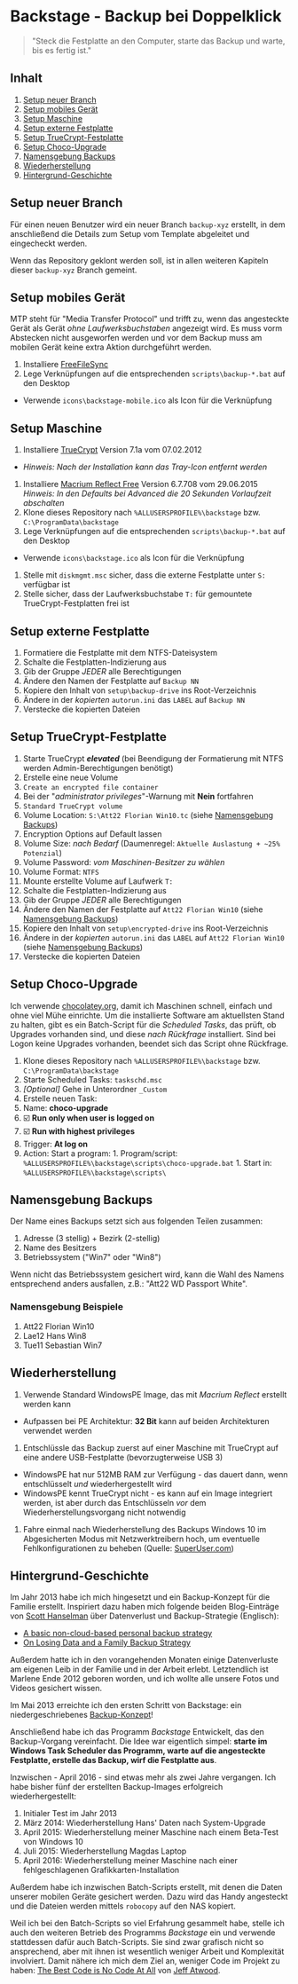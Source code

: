 # Backstage - Backup bei Doppelklick

> "Steck die Festplatte an den Computer, starte das Backup und warte, bis es fertig ist."

## Inhalt

1. [Setup neuer Branch](#setup-neuer-branch)
1. [Setup mobiles Gerät](#setup-mobiles-gerät)
1. [Setup Maschine](#setup-maschine)
1. [Setup externe Festplatte](#setup-externe-festplatte)
1. [Setup TrueCrypt-Festplatte](#setup-truecrypt-festplatte)
1. [Setup Choco-Upgrade](#setup-choco-upgrade)
1. [Namensgebung Backups](#namensgebung-backups)
1. [Wiederherstellung](#wiederherstellung)
1. [Hintergrund-Geschichte](#hintergrund-geschichte)

## Setup neuer Branch

Für einen neuen Benutzer wird ein neuer Branch `backup-xyz` erstellt, in dem anschließend die Details zum Setup vom Template abgeleitet und eingecheckt werden.

Wenn das Repository geklont werden soll, ist in allen weiteren Kapiteln dieser `backup-xyz` Branch gemeint.

## Setup mobiles Gerät

MTP steht für "Media Transfer Protocol" und trifft zu, wenn das angesteckte Gerät als Gerät _ohne Laufwerksbuchstaben_ angezeigt wird. Es muss vorm Abstecken nicht ausgeworfen werden und vor dem Backup muss am mobilen Gerät keine extra Aktion durchgeführt werden.

1. Installiere [FreeFileSync](http://www.freefilesync.org/download.php)
1. Lege Verknüpfungen auf die entsprechenden `scripts\backup-*.bat` auf den Desktop
  - Verwende `icons\backstage-mobile.ico` als Icon für die Verknüpfung

## Setup Maschine

1. Installiere [TrueCrypt](https://www.truecrypt71a.com) Version 7.1a vom 07.02.2012
  - _Hinweis: Nach der Installation kann das Tray-Icon entfernt werden_
1. Installiere [Macrium Reflect Free](http://www.macrium.com/reflectfree.aspx) Version 6.7.708 vom 29.06.2015  
  _Hinweis: In den Defaults bei Advanced die 20 Sekunden Vorlaufzeit abschalten_
1. Klone dieses Repository nach `%ALLUSERSPROFILE%\backstage` bzw. `C:\ProgramData\backstage`
1. Lege Verknüpfungen auf die entsprechenden `scripts\backup-*.bat` auf den Desktop
  - Verwende `icons\backstage.ico` als Icon für die Verknüpfung
1. Stelle mit `diskmgmt.msc` sicher, dass die externe Festplatte unter `S:` verfügbar ist
1. Stelle sicher, dass der Laufwerksbuchstabe `T:` für gemountete TrueCrypt-Festplatten frei ist

## Setup externe Festplatte

1. Formatiere die Festplatte mit dem NTFS-Dateisystem
  1. Schalte die Festplatten-Indizierung aus
  1. Gib der Gruppe _JEDER_ alle Berechtigungen
  1. Ändere den Namen der Festplatte auf `Backup NN`
1. Kopiere den Inhalt von `setup\backup-drive` ins Root-Verzeichnis
  1. Ändere in der _kopierten_ `autorun.ini` das `LABEL` auf `Backup NN`
  1. Verstecke die kopierten Dateien

## Setup TrueCrypt-Festplatte

1. Starte TrueCrypt _**elevated**_ (bei Beendigung der Formatierung mit NTFS werden Admin-Berechtigungen benötigt)
1. Erstelle eine neue Volume
  1. `Create an encrypted file container`
  1. Bei der "_administrator privileges_"-Warnung mit **Nein** fortfahren
  1. `Standard TrueCrypt volume`
  1. Volume Location: `S:\Att22 Florian Win10.tc` (siehe [Namensgebung Backups](#namensgebung-backups))
  1. Encryption Options auf Default lassen
  1. Volume Size: _nach Bedarf_ (Daumenregel: `Aktuelle Auslastung + ~25% Potenzial`)
  1. Volume Password: _vom Maschinen-Besitzer zu wählen_
  1. Volume Format: `NTFS`
1. Mounte erstellte Volume auf Laufwerk `T:`
  1. Schalte die Festplatten-Indizierung aus
  1. Gib der Gruppe _JEDER_ alle Berechtigungen
  1. Ändere den Namen der Festplatte auf `Att22 Florian Win10` (siehe [Namensgebung Backups](#namensgebung-backups))
1. Kopiere den Inhalt von `setup\encrypted-drive` ins Root-Verzeichnis
  1. Ändere in der _kopierten_ `autorun.ini` das `LABEL` auf `Att22 Florian Win10` (siehe [Namensgebung Backups](#namensgebung-backups))
  1. Verstecke die kopierten Dateien

## Setup Choco-Upgrade

Ich verwende [chocolatey.org](http://chocolatey.org), damit ich Maschinen schnell, einfach und ohne viel Mühe einrichte. Um die installierte Software am aktuellsten Stand zu halten, gibt es ein Batch-Script für die _Scheduled Tasks_, das prüft, ob Upgrades vorhanden sind, und diese _nach Rückfrage_ installiert. Sind bei Logon keine Upgrades vorhanden, beendet sich das Script ohne Rückfrage.

1. Klone dieses Repository nach `%ALLUSERSPROFILE%\backstage` bzw. `C:\ProgramData\backstage`
1. Starte Scheduled Tasks: `taskschd.msc`
1. _[Optional]_ Gehe in Unterordner `_Custom`
1. Erstelle neuen Task:
  1. Name: **choco-upgrade**
  1. :ballot_box_with_check: **Run only when user is logged on**
  1. :ballot_box_with_check: **Run with highest privileges**
  1. Trigger: **At log on**
  1. Action: Start a program:
    1. Program/script: `%ALLUSERSPROFILE%\backstage\scripts\choco-upgrade.bat`
    1. Start in: `%ALLUSERSPROFILE%\backstage\scripts\`

## Namensgebung Backups

Der Name eines Backups setzt sich aus folgenden Teilen zusammen:

1. Adresse (3 stellig) + Bezirk (2-stellig)
1. Name des Besitzers
1. Betriebssystem ("Win7" oder "Win8")

Wenn nicht das Betriebssystem gesichert wird, kann die Wahl des Namens entsprechend anders ausfallen, z.B.: "Att22 WD Passport White".

### Namensgebung Beispiele

1. Att22 Florian Win10
1. Lae12 Hans Win8
1. Tue11 Sebastian Win7

## Wiederherstellung

1. Verwende Standard WindowsPE Image, das mit _Macrium Reflect_ erstellt werden kann
  - Aufpassen bei PE Architektur: **32 Bit** kann auf beiden Architekturen verwendet werden
1. Entschlüssle das Backup zuerst auf einer Maschine mit TrueCrypt auf eine andere USB-Festplatte (bevorzugterweise USB 3)
  - WindowsPE hat nur 512MB RAM zur Verfügung - das dauert dann, wenn entschlüsselt _und_ wiederhergestellt wird
  - WindowsPE kennt TrueCrypt nicht - es kann auf ein Image integriert werden, ist aber durch das Entschlüsseln _vor_ dem Wiederherstellungsvorgang nicht notwendig
1. Fahre einmal nach Wiederherstellung des Backups Windows 10 im Abgesicherten Modus mit Netzwerktreibern hoch, um eventuelle Fehlkonfigurationen zu beheben (Quelle: [SuperUser.com](http://superuser.com/a/513746))

## Hintergrund-Geschichte

Im Jahr 2013 habe ich mich hingesetzt und ein Backup-Konzept für die Familie erstellt. Inspiriert dazu haben mich folgende beiden Blog-Einträge von [Scott Hanselman](http://www.hanselman.com/about/) über Datenverlust und Backup-Strategie (Englisch):
- [A basic non-cloud-based personal backup strategy](http://www.hanselman.com/blog/ABasicNoncloudbasedPersonalBackupStrategy.aspx)
- [On Losing Data and a Family Backup Strategy](http://www.hanselman.com/blog/OnLosingDataAndAFamilyBackupStrategy.aspx)

Außerdem hatte ich in den vorangehenden Monaten einige Datenverluste am eigenen Leib in der Familie und in der Arbeit erlebt. Letztendlich ist Marlene Ende 2012 geboren worden, und ich wollte alle unsere Fotos und Videos gesichert wissen.

Im Mai 2013 erreichte ich den ersten Schritt von Backstage: ein niedergeschriebenes [Backup-Konzept](docs/backup-konzept.pdf)!

Anschließend habe ich das Programm _Backstage_ Entwickelt, das den Backup-Vorgang vereinfacht. Die Idee war eigentlich simpel: **starte im Windows Task Scheduler das Programm, warte auf die angesteckte Festplatte, erstelle das Backup, wirf die Festplatte aus**.

Inzwischen - April 2016 - sind etwas mehr als zwei Jahre vergangen. Ich habe bisher fünf der erstellten Backup-Images erfolgreich wiederhergestellt:

1. Initialer Test im Jahr 2013
1. März 2014: Wiederherstellung Hans' Daten nach System-Upgrade
1. April 2015: Wiederherstellung meiner Maschine nach einem Beta-Test von Windows 10
1. Juli 2015: Wiederherstellung Magdas Laptop
1. April 2016: Wiederherstellung meiner Maschine nach einer fehlgeschlagenen Grafikkarten-Installation

Außerdem habe ich inzwischen Batch-Scripts erstellt, mit denen die Daten unserer mobilen Geräte gesichert werden. Dazu wird das Handy angesteckt und die Dateien werden mittels `robocopy` auf den NAS kopiert.

Weil ich bei den Batch-Scripts so viel Erfahrung gesammelt habe, stelle ich auch den weiteren Betrieb des Programms _Backstage_ ein und verwende stattdessen dafür auch Batch-Scripts. Sie sind zwar grafisch nicht so ansprechend, aber mit ihnen ist wesentlich weniger Arbeit und Komplexität involviert. Damit nähere ich mich dem Ziel an, weniger Code im Projekt zu haben: [The Best Code is No Code At All](http://blog.codinghorror.com/the-best-code-is-no-code-at-all/) von [Jeff Atwood](https://en.wikipedia.org/wiki/Jeff_Atwood).
